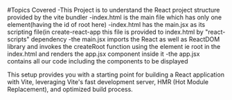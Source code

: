 #Topics Covered
-This Project is to understand the React project structure provided by the vite bundler
-index.html is the main file which has only one element(having the id of root here)
-index.html has the main.jsx as its scripting file(in create-react-app this file is provided
 to index.html by "react-scripts" dependency
-the main.jsx imports the React as well as ReactDOM library and invokes the createRoot function using the
 element ie root in the index.html and renders the app.jsx component inside it
-the app.jsx contains all our code including the components to be displayed 

This setup provides you with a starting point for building a React application with Vite, leveraging Vite's
fast development server, HMR (Hot Module Replacement), and optimized build process.